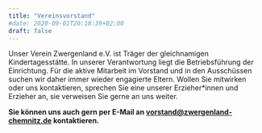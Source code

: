 ```yaml
---
title: "Vereinsvorstand"
#date: 2020-09-01T20:18:39+02:00
draft: false
---
```


Unser Verein Zwergenland e.V. ist Träger der gleichnamigen Kindertagesstätte. In unserer Verantwortung liegt die Betriebsführung der Einrichtung. Für die aktive Mitarbeit im Vorstand und in den Ausschüssen suchen wir daher immer wieder engagierte Eltern. Wollen Sie mitwirken oder uns kontaktieren, sprechen Sie eine unserer Erzieher*innen und Erzieher an, sie verweisen Sie gerne an uns weiter.

**Sie können uns auch gern per E-Mail an vorstand@zwergenland-chemnitz.de kontaktieren.**
